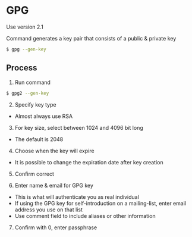 # GPG

Use version 2.1

Command generates a key pair that consists of a public & private key
``` bash
$ gpg --gen-key
```

## Process

1. Run command
```bash
$ gpg2 --gen-key
```

2. Specify key type
- Almost always use RSA

3. For key size, select between 1024 and 4096 bit long
- The default is 2048

4. Choose when the key will expire
- It is possible to change the expiration date after key creation

5. Confirm correct

6. Enter name & email for GPG key
- This is what will authenticate you as real individual
- If using the GPG key for self-introduction on a mailing-list, enter email
  address you use on that list
- Use comment field to include aliases or other information

7. Confirm with 0, enter passphrase
